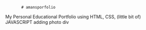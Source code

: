            # amansporfolio  
My Personal Educational Portfolio using HTML, CSS, (little bit of) JAVASCRIPT 
adding photo div 
  
  
  
 

